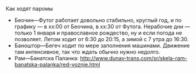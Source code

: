 Как ходят паромы

- Беочин—Футог работает довольно стабильно, круглый год, и по графику — в хх:00 от Беочина, в хх:30 от Футога.
  Нерабочие дни — только 1 января и православное рождество, ну и если погода не позволяет. Летом ходит от 6:30 до 20:15, а зимой с 7 утра до 16:30.
- Баноштор—Бегеч ходит по мере заполнения машинами. Движение там интенсивное, так что ждать обычно нужно недолго.
- Рам—Банатска Паланка: http://www.dunav-trans.com/sr/skela-ram-banatska-palanka/red-voznje.html
